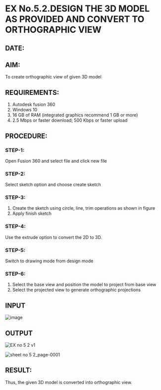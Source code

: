 # EX No.5.2.DESIGN THE 3D MODEL AS PROVIDED AND CONVERT TO ORTHOGRAPHIC VIEW
## DATE:

## AIM: 
To create orthographic view of given 3D model

## REQUIREMENTS: 
1. Autodesk fusion 360
2. Windows 10
3. 16 GB of RAM (integrated graphics recommend 1 GB or more)
4. 2.5 Mbps or faster download; 500 Kbps or faster upload 

## PROCEDURE:

### STEP-1:
Open Fusion 360 and select file and click new file

### STEP-2:
Select sketch option and choose create sketch

### STEP-3: 
1. Create the sketch using circle, line, trim operations as shown in figure
2. Apply finish sketch 

### STEP-4:
 Use the extrude option to convert the 2D to 3D.

### STEP-5:
Switch to drawing mode from design mode 
          
### STEP-6:
1. Select the base view and position the model to project from base view 
2. Select the projected view to generate orthographic projections

## INPUT
![image](https://user-images.githubusercontent.com/113594316/199412055-fa1f658d-65f4-42c2-9c3c-78c93512e905.png)

## OUTPUT

![EX no 5 2 v1](https://github.com/dinesh2068/EX-No.5.2.DESIGN-THE-3D-MODEL-AS-PROVIDED-AND-CONVERT-TO-ORTHOGRAPHIC-VIEW/assets/151390189/c82eb17d-4242-4af2-a2a6-b7b91163ec7d)

![sheet no 5 2_page-0001](https://github.com/dinesh2068/EX-No.5.2.DESIGN-THE-3D-MODEL-AS-PROVIDED-AND-CONVERT-TO-ORTHOGRAPHIC-VIEW/assets/151390189/c22cea0c-704e-4810-b823-099ebc310ff8)

## RESULT:
Thus, the given 3D model is converted into orthographic view.
